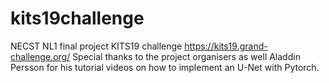 # kits19challenge
NECST NL1 final project KITS19 challenge https://kits19.grand-challenge.org/
Special thanks to the project organisers as well Aladdin Persson for his tutorial videos on how to implement an U-Net with Pytorch.
